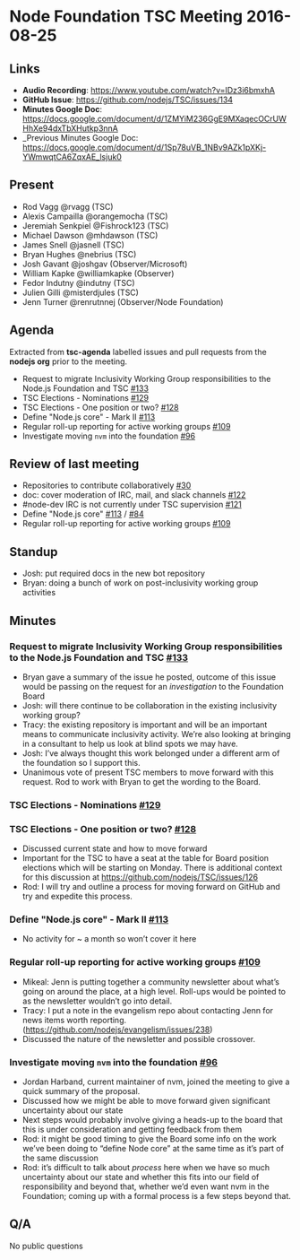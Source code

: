 # Node Foundation TSC Meeting 2016-08-25

## Links

* **Audio Recording**: <https://www.youtube.com/watch?v=IDz3i6bmxhA>
* **GitHub Issue**: <https://github.com/nodejs/TSC/issues/134>
* **Minutes Google Doc**: <https://docs.google.com/document/d/1ZMYiM236GgE9MXaqecOCrUWHhXe94dxTbXHutkp3nnA>
* _Previous Minutes Google Doc: <https://docs.google.com/document/d/1Sp78uVB_1NBv9AZk1pXKj-YWmwqtCA6ZqxAE_lsjuk0>

## Present

* Rod Vagg @rvagg (TSC)
* Alexis Campailla @orangemocha (TSC)
* Jeremiah Senkpiel @Fishrock123 (TSC)
* Michael Dawson @mhdawson (TSC)
* James Snell @jasnell (TSC)
* Bryan Hughes @nebrius (TSC)
* Josh Gavant @joshgav (Observer/Microsoft)
* William Kapke @williamkapke (Observer)
* Fedor Indutny @indutny (TSC)
* Julien Gilli @misterdjules (TSC)
* Jenn Turner @renrutnnej (Observer/Node Foundation)

## Agenda

Extracted from **tsc-agenda** labelled issues and pull requests from the **nodejs org** prior to the meeting.

* Request to migrate Inclusivity Working Group responsibilities to the Node.js Foundation and TSC [#133](https://github.com/nodejs/TSC/issues/133)
* TSC Elections - Nominations [#129](https://github.com/nodejs/TSC/issues/129)
* TSC Elections - One position or two? [#128](https://github.com/nodejs/TSC/issues/128)
* Define "Node.js core" - Mark II [#113](https://github.com/nodejs/TSC/issues/113)
* Regular roll-up reporting for active working groups [#109](https://github.com/nodejs/TSC/issues/109)
* Investigate moving `nvm` into the foundation [#96](https://github.com/nodejs/TSC/issues/96)

## Review of last meeting

* Repositories to contribute collaboratively [#30](https://github.com/nodejs/post-mortem/issues/30)
* doc: cover moderation of IRC, mail, and slack channels [#122](https://github.com/nodejs/TSC/pull/122)
* #node-dev IRC is not currently under TSC supervision [#121](https://github.com/nodejs/TSC/issues/121)
* Define "Node.js core" [#113](https://github.com/nodejs/TSC/issues/113) / [#84](https://github.com/nodejs/TSC/issues/84)
* Regular roll-up reporting for active working groups [#109](https://github.com/nodejs/TSC/issues/109)

## Standup

* Josh: put required docs in the new bot repository
* Bryan: doing a bunch of work on post-inclusivity working group activities

## Minutes

### Request to migrate Inclusivity Working Group responsibilities to the Node.js Foundation and TSC [#133](https://github.com/nodejs/TSC/issues/133)

* Bryan gave a summary of the issue he posted, outcome of this issue would be passing on the request for an _investigation_ to the Foundation Board
* Josh: will there continue to be collaboration in the existing inclusivity working group?
* Tracy: the existing repository is important and will be an important means to communicate inclusivity activity. We’re also looking at bringing in a consultant to help us look at blind spots we may have.
* Josh: I’ve always thought this work belonged under a different arm of the foundation so I support this.
* Unanimous vote of present TSC members to move forward with this request. Rod to work with Bryan to get the wording to the Board.

### TSC Elections - Nominations [#129](https://github.com/nodejs/TSC/issues/129)
### TSC Elections - One position or two? [#128](https://github.com/nodejs/TSC/issues/128)

* Discussed current state and how to move forward
* Important for the TSC to have a seat at the table for Board position elections which will be starting on Monday. There is additional context for this discussion at <https://github.com/nodejs/TSC/issues/126>
* Rod: I will try and outline a process for moving forward on GitHub and try and expedite this process.

### Define "Node.js core" - Mark II [#113](https://github.com/nodejs/TSC/issues/113)

* No activity for ~ a month so won’t cover it here

### Regular roll-up reporting for active working groups [#109](https://github.com/nodejs/TSC/issues/109)

* Mikeal: Jenn is putting together a community newsletter about what’s going on around the place, at a high level. Roll-ups would be pointed to as the newsletter wouldn’t go into detail.
* Tracy: I put a note in the evangelism repo about contacting Jenn for news items worth reporting. (<https://github.com/nodejs/evangelism/issues/238>)
* Discussed the nature of the newsletter and possible crossover.

### Investigate moving `nvm` into the foundation [#96](https://github.com/nodejs/TSC/issues/96)

* Jordan Harband, current maintainer of nvm, joined the meeting to give a quick summary of the proposal.
* Discussed how we might be able to move forward given significant uncertainty about our state
* Next steps would probably involve giving a heads-up to the board that this is under consideration and getting feedback from them
* Rod: it might be good timing to give the Board some info on the work we’ve been doing to “define Node core” at the same time as it’s part of the same discussion
* Rod: it’s difficult to talk about _process_ here when we have so much uncertainty about our state and whether this fits into our field of responsibility and beyond that, whether we’d even want nvm in the Foundation; coming up with a formal process is a few steps beyond that.

## Q/A

No public questions
